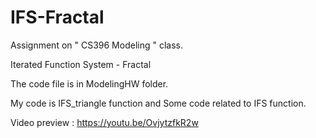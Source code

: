 # IFS-Fractal
Assignment on " CS396 Modeling " class.

Iterated Function System - Fractal

The code file is in ModelingHW folder.

My code is IFS_triangle function and Some code related to IFS function.

Video preview : https://youtu.be/OvjytzfkR2w

